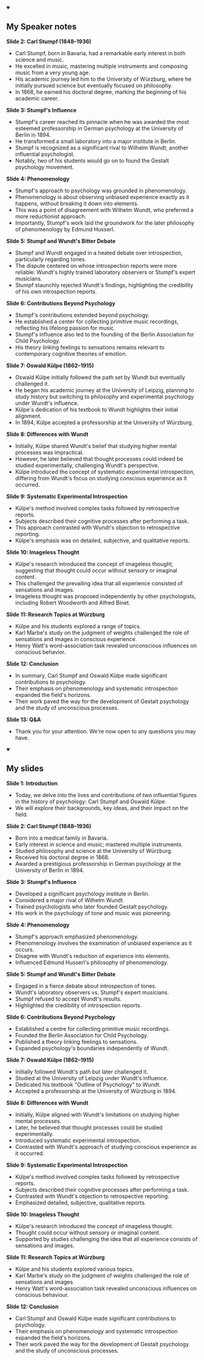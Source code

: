 <details id=2 open>
<summary><h2> My Speaker notes  </h2></summary>

</detail> 

**Slide 2: Carl Stumpf (1848–1936)**
- Carl Stumpf, born in Bavaria, had a remarkable early interest in both science and music.
- He excelled in music, mastering multiple instruments and composing music from a very young age.
- His academic journey led him to the University of Würzburg, where he initially pursued science but eventually focused on philosophy.
- In 1868, he earned his doctoral degree, marking the beginning of his academic career.

**Slide 3: Stumpf's Influence**
- Stumpf's career reached its pinnacle when he was awarded the most esteemed professorship in German psychology at the University of Berlin in 1894.
- He transformed a small laboratory into a major institute in Berlin.
- Stumpf is recognized as a significant rival to Wilhelm Wundt, another influential psychologist.
- Notably, two of his students would go on to found the Gestalt psychology movement.

**Slide 4: Phenomenology**
- Stumpf's approach to psychology was grounded in phenomenology.
- Phenomenology is about observing unbiased experience exactly as it happens, without breaking it down into elements.
- This was a point of disagreement with Wilhelm Wundt, who preferred a more reductionist approach.
- Importantly, Stumpf's work laid the groundwork for the later philosophy of phenomenology by Edmund Husserl.

**Slide 5: Stumpf and Wundt's Bitter Debate**
- Stumpf and Wundt engaged in a heated debate over introspection, particularly regarding tones.
- The dispute centered on whose introspection reports were more reliable: Wundt's highly trained laboratory observers or Stumpf's expert musicians.
- Stumpf staunchly rejected Wundt's findings, highlighting the credibility of his own introspection reports.

**Slide 6: Contributions Beyond Psychology**
- Stumpf's contributions extended beyond psychology.
- He established a center for collecting primitive music recordings, reflecting his lifelong passion for music.
- Stumpf's influence also led to the founding of the Berlin Association for Child Psychology.
- His theory linking feelings to sensations remains relevant to contemporary cognitive theories of emotion.

**Slide 7: Oswald Külpe (1862–1915)**
- Oswald Külpe initially followed the path set by Wundt but eventually challenged it.
- He began his academic journey at the University of Leipzig, planning to study history but switching to philosophy and experimental psychology under Wundt's influence.
- Külpe's dedication of his textbook to Wundt highlights their initial alignment.
- In 1894, Külpe accepted a professorship at the University of Würzburg.

**Slide 8: Differences with Wundt**
- Initially, Külpe shared Wundt's belief that studying higher mental processes was impractical.
- However, he later believed that thought processes could indeed be studied experimentally, challenging Wundt's perspective.
- Külpe introduced the concept of systematic experimental introspection, differing from Wundt's focus on studying conscious experience as it occurred.

**Slide 9: Systematic Experimental Introspection**
- Külpe's method involved complex tasks followed by retrospective reports.
- Subjects described their cognitive processes after performing a task.
- This approach contrasted with Wundt's objection to retrospective reporting.
- Külpe's emphasis was on detailed, subjective, and qualitative reports.

**Slide 10: Imageless Thought**
- Külpe's research introduced the concept of imageless thought, suggesting that thought could occur without sensory or imaginal content.
- This challenged the prevailing idea that all experience consisted of sensations and images.
- Imageless thought was proposed independently by other psychologists, including Robert Woodworth and Alfred Binet.

**Slide 11: Research Topics at Würzburg**
- Külpe and his students explored a range of topics.
- Karl Marbe's study on the judgment of weights challenged the role of sensations and images in conscious experience.
- Henry Watt's word-association task revealed unconscious influences on conscious behavior.

**Slide 12: Conclusion**
- In summary, Carl Stumpf and Oswald Külpe made significant contributions to psychology.
- Their emphasis on phenomenology and systematic introspection expanded the field's horizons.
- Their work paved the way for the development of Gestalt psychology and the study of unconscious processes.

**Slide 13: Q&A**
- Thank you for your attention. We're now open to any questions you may have.
  
</details> 

<details id=2 open>
<summary><h2> My slides </h2></summary>

**Slide 1: Introduction**

- Today, we delve into the lives and contributions of two influential figures in the history of psychology: Carl Stumpf and Oswald Külpe.
- We will explore their backgrounds, key ideas, and their impact on the field.

**Slide 2: Carl Stumpf (1848–1936)**
- Born into a medical family in Bavaria.
- Early interest in science and music; mastered multiple instruments.
- Studied philosophy and science at the University of Würzburg.
- Received his doctoral degree in 1868.
- Awarded a prestigious professorship in German psychology at the University of Berlin in 1894.

**Slide 3: Stumpf's Influence**
- Developed a significant psychology institute in Berlin.
- Considered a major rival of Wilhelm Wundt.
- Trained psychologists who later founded Gestalt psychology.
- His work in the psychology of tone and music was pioneering.

**Slide 4: Phenomenology**
- Stumpf's approach emphasized phenomenology.
- Phenomenology involves the examination of unbiased experience as it occurs.
- Disagree with Wundt's reduction of experience into elements.
- Influenced Edmund Husserl's philosophy of phenomenology.

**Slide 5: Stumpf and Wundt's Bitter Debate**
- Engaged in a fierce debate about introspection of tones.
- Wundt's laboratory observers vs. Stumpf's expert musicians.
- Stumpf refused to accept Wundt's results.
- Highlighted the credibility of introspection reports.

**Slide 6: Contributions Beyond Psychology**
- Established a centre for collecting primitive music recordings.
- Founded the Berlin Association for Child Psychology.
- Published a theory linking feelings to sensations.
- Expanded psychology's boundaries independently of Wundt.

**Slide 7: Oswald Külpe (1862–1915)**
- Initially followed Wundt's path but later challenged it.
- Studied at the University of Leipzig under Wundt's influence.
- Dedicated his textbook "Outline of Psychology" to Wundt.
- Accepted a professorship at the University of Würzburg in 1894.
  
**Slide 8: Differences with Wundt**
- Initially, Külpe aligned with Wundt's limitations on studying higher mental processes.
- Later, he believed that thought processes could be studied experimentally.
- Introduced systematic experimental introspection.
- Contrasted with Wundt's approach of studying conscious experience as it occurred.

**Slide 9: Systematic Experimental Introspection**
- Külpe's method involved complex tasks followed by retrospective reports.
- Subjects described their cognitive processes after performing a task.
- Contrasted with Wundt's objection to retrospective reporting.
- Emphasized detailed, subjective, qualitative reports.

**Slide 10: Imageless Thought**
- Külpe's research introduced the concept of imageless thought.
- Thought could occur without sensory or imaginal content.
- Supported by studies challenging the idea that all experience consists of sensations and images.

**Slide 11: Research Topics at Würzburg**
- Külpe and his students explored various topics.
- Karl Marbe's study on the judgment of weights challenged the role of sensations and images.
- Henry Watt's word-association task revealed unconscious influences on conscious behaviour.

**Slide 12: Conclusion**
- Carl Stumpf and Oswald Külpe made significant contributions to psychology.
- Their emphasis on phenomenology and systematic introspection expanded the field's horizons.
- Their work paved the way for the development of Gestalt psychology and the study of unconscious processes.

</details> 
